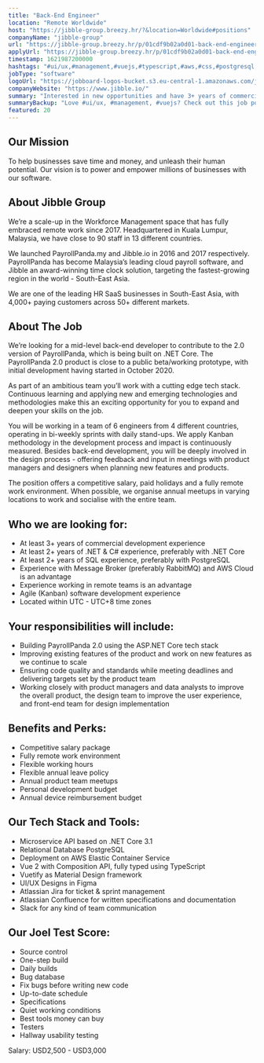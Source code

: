 ```yaml
---
title: "Back-End Engineer"
location: "Remote Worldwide"
host: "https://jibble-group.breezy.hr/?&location=Worldwide#positions"
companyName: "jibble-group"
url: "https://jibble-group.breezy.hr/p/01cdf9b02a0d01-back-end-engineer"
applyUrl: "https://jibble-group.breezy.hr/p/01cdf9b02a0d01-back-end-engineer/apply"
timestamp: 1621987200000
hashtags: "#ui/ux,#management,#vuejs,#typescript,#aws,#css,#postgresql,#operations,#marketing,#elasticsearch"
jobType: "software"
logoUrl: "https://jobboard-logos-bucket.s3.eu-central-1.amazonaws.com/jibble-group"
companyWebsite: "https://www.jibble.io/"
summary: "Interested in new opportunities and have 3+ years of commercial development experience? Jibble-group has a job opening for a back-end engineer."
summaryBackup: "Love #ui/ux, #management, #vuejs? Check out this job post!"
featured: 20
---
```


## Our Mission

To help businesses save time and money, and unleash their human potential. Our vision is to power and empower millions of businesses with our software.

## About Jibble Group

We’re a scale-up in the Workforce Management space that has fully embraced remote work since 2017. Headquartered in Kuala Lumpur, Malaysia, we have close to 90 staff in 13 different countries.

We launched PayrollPanda.my and Jibble.io in 2016 and 2017 respectively. PayrollPanda has become Malaysia’s leading cloud payroll software, and Jibble an award-winning time clock solution, targeting the fastest-growing region in the world - South-East Asia.

We are one of the leading HR SaaS businesses in South-East Asia, with 4,000+ paying customers across 50+ different markets.

## About The Job

We’re looking for a mid-level back-end developer to contribute to the 2.0 version of PayrollPanda, which is being built on .NET Core. The PayrollPanda 2.0 product is close to a public beta/working prototype, with initial development having started in October 2020.

As part of an ambitious team you’ll work with a cutting edge tech stack. Continuous learning and applying new and emerging technologies and methodologies make this an exciting opportunity for you to expand and deepen your skills on the job.

You will be working in a team of 6 engineers from 4 different countries, operating in bi-weekly sprints with daily stand-ups. We apply Kanban methodology in the development process and impact is continuously measured. Besides back-end development, you will be deeply involved in the design process - offering feedback and input in meetings with product managers and designers when planning new features and products.

The position offers a competitive salary, paid holidays and a fully remote work environment. When possible, we organise annual meetups in varying locations to work and socialise with the entire team.

## Who we are looking for:

*   At least 3+ years of commercial development experience
*   At least 2+ years of .NET & C# experience, preferably with .NET Core
*   At least 2+ years of SQL experience, preferably with PostgreSQL
*   Experience with Message Broker (preferably RabbitMQ) and AWS Cloud is an advantage
*   Experience working in remote teams is an advantage
*   Agile (Kanban) software development experience
*   Located within UTC - UTC+8 time zones

## Your responsibilities will include:

*   Building PayrollPanda 2.0 using the ASP.NET Core tech stack
*   Improving existing features of the product and work on new features as we continue to scale
*   Ensuring code quality and standards while meeting deadlines and delivering targets set by the product team
*   Working closely with product managers and data analysts to improve the overall product, the design team to improve the user experience, and front-end team for design implementation

## Benefits and Perks:

*   Competitive salary package
*   Fully remote work environment
*   Flexible working hours
*   Flexible annual leave policy
*   Annual product team meetups
*   Personal development budget
*   Annual device reimbursement budget

## Our Tech Stack and Tools:

*   Microservice API based on .NET Core 3.1
*   Relational Database PostgreSQL
*   Deployment on AWS Elastic Container Service
*   Vue 2 with Composition API, fully typed using TypeScript
*   Vuetify as Material Design framework
*   UI/UX Designs in Figma
*   Atlassian Jira for ticket & sprint management
*   Atlassian Confluence for written specifications and documentation
*   Slack for any kind of team communication

## Our Joel Test Score:

*   Source control
*   One-step build
*   Daily builds
*   Bug database
*   Fix bugs before writing new code
*   Up-to-date schedule
*   Specifications
*   Quiet working conditions
*   Best tools money can buy
*   Testers
*   Hallway usability testing

Salary: USD2,500 - USD3,000
